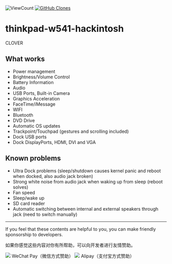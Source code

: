 <img alt="ViewCount" src="https://views.whatilearened.today/views/github/nufeng1999/thinkpad-w541-hackintosh.svg">
    <a href="https://github.com/nufeng1999/wsl_XWin_Cygwin"><img alt="GitHub Clones" src="https://img.shields.io/badge/dynamic/json?color=success&label=Clone&query=count&url=https://raw.githubusercontent.com/nufeng1999/thinkpad-w541-hackintosh/master/clone.json&logo=github"></a>

# thinkpad-w541-hackintosh
CLOVER



## What works

- Power management
- Brightness/Volume Control
- Battery Information
- Audio
- USB Ports, Built-in Camera
- Graphics Acceleration
- FaceTime/iMessage
- WIFI
- Bluetooth
- DVD Drive
- Automatic OS updates
- Trackpoint/Touchpad (gestures and scrolling included)
- Dock USB ports
- Dock DisplayPorts, HDMI, DVI and VGA

## Known problems

- Ultra Dock problems (sleep/shutdown causes kernel panic and reboot when docked, also audio jack broken)
- Strong white noise from audio jack when waking up from sleep (reboot solves)
- Fan speed
- Sleep/wake up
- SD card reader
- Automatic switching between internal and external speakers through jack (need to switch manually)


***
If you feel that these contents are helpful to you, you can make friendly sponsorship to developers.

如果你感觉这些内容对你有所帮助，可以向开发者进行友情赞助。

<img src="https://nufeng1999.github.io/imgs/wxzf.png"/>
WeChat Pay（微信方式赞助）

<img src="https://nufeng1999.github.io/imgs/zfbzf.png"/>
Alipay（支付宝方式赞助）
